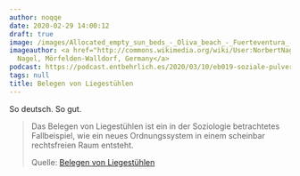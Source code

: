 ```yaml
---
author: noqqe
date: 2020-02-29 14:00:12
draft: true
image: /images/Allocated_empty_sun_beds_-_Oliva_beach_-_Fuerteventura_-_02.jpg
imageauthor: <a href="http://commons.wikimedia.org/wiki/User:NorbertNagel" title="User:NorbertNagel">Norbert
  Nagel, Mörfelden-Walldorf, Germany</a>
podcast: https://podcast.entbehrlich.es/2020/03/10/eb019-soziale-pulverfaesser/
tags: null
title: Belegen von Liegestühlen
---
```


So deutsch. So gut.

> Das Belegen von Liegestühlen ist ein in der Soziologie betrachtetes
> Fallbeispiel, wie ein neues Ordnungssystem in einem scheinbar rechtsfreien
> Raum entsteht.
>
> Quelle: [Belegen von Liegestühlen](https://de.wikipedia.org/wiki/Belegen_von_Liegest%C3%BChlen)